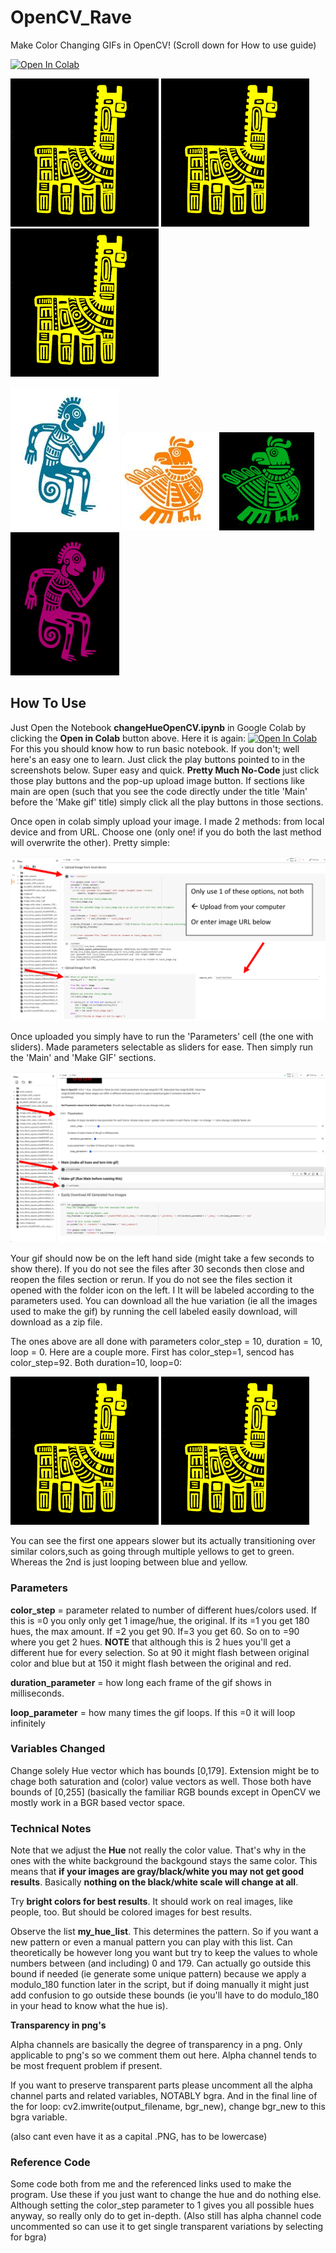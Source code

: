 # OpenCV_Rave
Make Color Changing GIFs in OpenCV! (Scroll down for How to use guide)

[![Open In Colab](https://colab.research.google.com/assets/colab-badge.svg)](https://colab.research.google.com/github/GeorgeDavila/OpenCV_Rave/blob/main/changeHueOpenCV.ipynb)

![GIF_Source](gifs/inca_llama_square_yellowonblack_HueShiftGIF_color_step_10_duration_10_loop_0.gif)
![GIF_Source](gifs/inca_llama_square_yellowonblack_HueShiftGIF_color_step_10_duration_10_loop_0.gif)
![GIF_Source](gifs/inca_llama_square_yellowonblack_HueShiftGIF_color_step_10_duration_10_loop_0.gif)


![GIF_Source](gifs/inca_monkey_HueShiftGIF_color_step_10_duration_10_loop_0.gif)
![GIF_Source](gifs/inca_chicken_HueShiftGIF_color_step_10_duration_10_loop_0.gif)
![GIF_Source](gifs/inca_chicken_green_HueShiftGIF_color_step_10_duration_10_loop_0.gif)
![GIF_Source](gifs/inca_monkey_pink_HueShiftGIF_color_step_10_duration_10_loop_0.gif)

## How To Use 
Just Open the Notebook **changeHueOpenCV.ipynb** in Google Colab by clicking the **Open in Colab** button above. Here it is again: [![Open In Colab](https://colab.research.google.com/assets/colab-badge.svg)](https://colab.research.google.com/github/GeorgeDavila/OpenCV_Rave/blob/main/changeHueOpenCV.ipynb) For this you should know how to run basic notebook. If you don't; well here's an easy one to learn. Just click the play buttons pointed to in the screenshots below. Super easy and quick. **Pretty Much No-Code** just click those play buttons and the pop-up upload image button. If sections like main are open (such that you see the code directly under the title 'Main' before the 'Make gif' title) simply click all the play buttons in those sections.

Once open in colab simply upload your image. I made 2 methods: from local device and from URL. Choose one (only one! if you do both the last method will overwrite the other). Pretty simple: 

![screenshot2_source](images/screenshot2.png)

Once uploaded you simply have to run the 'Parameters' cell (the one with sliders). Made parameters selectable as sliders for ease. Then simply run the 'Main' and 'Make GIF' sections. 

![screenshot1_source](images/screenshot1.png)

Your gif should now be on the left hand side (might take a few seconds to show there). If you do not see the files after 30 seconds then close and reopen the files section or  rerun. If you do not see the files section it opened with the folder icon on the left. I It will be labeled according to the parameters used. You can download all the hue variation (ie all the images used to make the gif) by running the cell labeled easily download, will download as a zip file. 

The ones above are all done with parameters color_step = 10, duration = 10, loop = 0. Here are a couple more. First has color_step=1, sencod has color_step=92. Both duration=10, loop=0:

![GIF_Source](gifs/inca_llama_square_yellowonblack_HueShiftGIF_color_step_1_duration_10_loop_0.gif)
![GIF_Source](gifs/inca_llama_square_yellowonblack_HueShiftGIF_color_step_92_duration_10_loop_0.gif)

You can see the first one appears slower but its actually transitioning over similar colors,such as going through multiple yellows to get to green. Whereas the 2nd is just looping between blue and yellow.  

### Parameters 

**color_step** = parameter related to number of different hues/colors used. If this is =0 you only only get 1 image/hue, the original. If its =1 you get 180 hues, the max amount. If =2 you get 90. If=3 you get 60. So on to =90 where you get 2 hues. **NOTE** that although this is 2 hues you'll get a different hue for every selection. So at 90 it might flash between original color and blue but at 150 it might flash between the original and red.

**duration_parameter** = how long each frame of the gif shows in milliseconds.

**loop_parameter** = how many times the gif loops. If this =0 it will loop infinitely 

### Variables Changed
Change solely Hue vector which has bounds [0,179]. Extension might be to chage both saturation and (color) value vectors as well. Those both have bounds of [0,255] (basically the familiar RGB bounds except in OpenCV we mostly work in a BGR based vector space. 


### Technical Notes
Note that we adjust the **Hue** not really the color value. That's why in the ones with the white background the backgound stays the same color. This means that **if your images are gray/black/white you may not get good results**. Basically **nothing on the black/white scale will change at all**. 

Try **bright colors for best results**. It should work on real images, like people, too. But should be colored images for best results. 

Observe the list **my_hue_list**. This determines the pattern. So if you want a new pattern or even a manual pattern you can play with this list. Can theoretically be however long you want but try to keep the values to whole numbers between (and including) 0 and 179. Can actually go outside this bound if needed (ie generate some unique pattern) because we apply a modulo_180 function later in the script, but if doing manually it might just add confusion to go outside these bounds (ie you'll have to do modulo_180 in your head to know what the hue is). 

**Transparency in png's** 

Alpha channels are basically the degree of transparency in a png. Only applicable to png's so we comment them out here. Alpha channel tends to be most frequent problem if present. 

If you want to preserve transparent parts please uncomment all the alpha channel parts and related variables, NOTABLY bgra. And in the final line of the for loop: cv2.imwrite(output_filename, bgr_new), change bgr_new to this bgra variable.

(also cant even have it as a capital .PNG, has to be lowercase)

### Reference Code
Some code both from me and the referenced links used to make the program. Use these if you just want to change the hue and do nothing else. Although setting the color_step parameter to 1 gives you all possible hues anyway, so really only do to get in-depth. (Also still has alpha channel code uncommented so can use it to get single transparent variations by selecting for bgra) 


